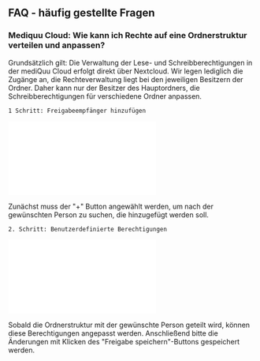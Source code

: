 ## FAQ - häufig gestellte Fragen

### Mediquu Cloud: Wie kann ich Rechte auf eine Ordnerstruktur verteilen und anpassen?

Grundsätzlich gilt: Die Verwaltung der Lese- und Schreibberechtigungen in der mediQuu Cloud erfolgt direkt über Nextcloud. Wir legen lediglich die Zugänge an, die Rechteverwaltung liegt bei den jeweiligen Besitzern der Ordner. Daher kann nur der Besitzer des Hauptordners, die Schreibberechtigungen für verschiedene Ordner anpassen.

    1 Schritt: Freigabeempfänger hinzufügen

![OrdnerStruktur1](helpwave/support/docs/Dokumente/Ärtzenetz/ordnerfreigabe_1.pdf)

Zunächst muss der "+" Button angewählt werden, um nach der gewünschten Person zu suchen, die hinzugefügt werden soll.

    2. Schritt: Benutzerdefinierte Berechtigungen

![OrdnerStruktur2](helpwave/support/docs/Dokumente/Ärtzenetz/ordnerfreigabe_2.pdf)

Sobald die Ordnerstruktur mit der gewünschte Person geteilt wird, können diese Berechtigungen angepasst werden.
Anschließend bitte die Änderungen mit Klicken des "Freigabe speichern"-Buttons gespeichert werden.
